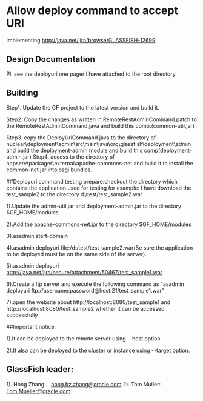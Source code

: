 Allow deploy command to accept URI
=====================

Implementing http://java.net/jira/browse/GLASSFISH-12699

## Design Documentation 
Pl. see the deployuri one pager I have attached to the root directory.

## Building
Step1. Update the GF project to the latest version and build it.

Step2. Copy the changes as written in RemoteRestAdminCommand.patch to the RemoteRestAdminCommand.java and build this comp.(common-util.jar)

Step3. copy the DeployUriCommand.java to the directory of nuclear\deployment\admin\src\main\java\org\glassfish\deployment\admin and build the deployment-admin module
and build this comp(deployment-admin.jar)
Step4. access to the directory of appserv\packager\external\apache-commons-net and build it to install the common-net.jar into osgi bundles. 

##Deployuri command testing
prepare:checkout the directory which contains the application used for testing
for example: I have download the test_sample2 to the directory d:/test/test_sample2.war

1).Update the admin-util.jar and deployment-admin.jar to the directory $GF_HOME/modules

2).Add the apache-commons-net.jar to the directory $GF_HOME/modules

3).asadmin start-domain

4).asadmin deployuri file:/d:/test/test_sample2.war(Be sure the application to be deployed must be on the same side of the server).

5).asadmin deployuri http://java.net/jira/secure/attachment/50467/test_sample1.war

6).Create a ftp server and execute the following command as "asadmin deployuri  ftp://username:password@host:21/test_sample1.war"

7).open the website about http://localhost:8080/test_sample1 and http://localhost:8080/test_sample2 whether it can be accessed successfully

##Important notice:

1).It can be deployed to the remote server using --host option.

2).It also can be deployed to the cluster or instance using --target option.

## GlassFish leader:
1). Hong Zhang： hong.hz.zhang@oracle.com
2). Tom Muller:  Tom.Mueller@oracle.com
